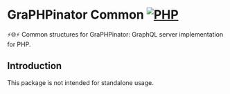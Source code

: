 # GraPHPinator Common [![PHP](https://github.com/graphpql/graphpinator-common/actions/workflows/php.yml/badge.svg)](https://github.com/graphpql/graphpinator-common/actions/workflows/php.yml)

:zap::globe_with_meridians::zap: Common structures for GraPHPinator: GraphQL server implementation for PHP.

## Introduction

This package is not intended for standalone usage.
